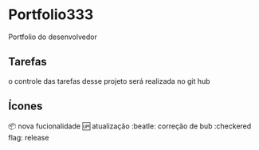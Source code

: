 # Portfolio333


Portfolio do desenvolvedor


## Tarefas


o controle das tarefas desse projeto será realizada no git hub

## Ícones

:package: nova fucionalidade
:up: atualização
:beatle: correção de bub
:checkered flag: release




